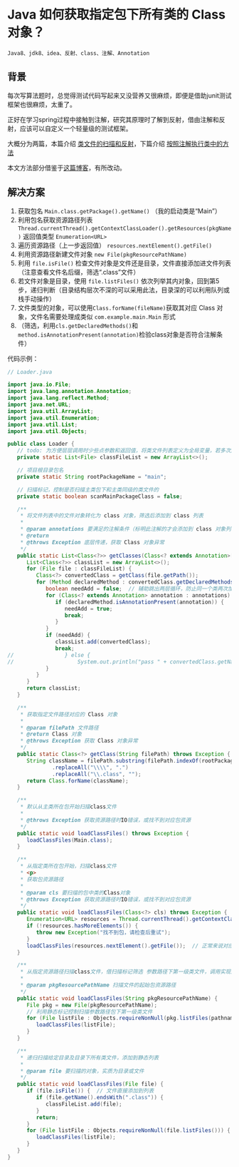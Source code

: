 # Java 如何获取指定包下所有类的 Class 对象？

    Java8、jdk8、idea、反射、class、注解、Annotation

## 背景

每次写算法题时，总觉得测试代码写起来又没营养又很麻烦，即便是借助junit测试框架也很麻烦，太重了。

正好在学习spring过程中接触到注解，研究其原理时了解到反射，借由注解和反射，应该可以自定义一个轻量级的测试框架。

大概分为两篇，本篇介绍 [类文件的扫描和反射](./java扫描指定包下所有类.MD)，下篇介绍 [按照注解执行类中的方法](./java实例化class对象，利用注解入参并执行其方法.MD)

本文方法部分借鉴于[这篇博客](https://zhuanlan.zhihu.com/p/355050724)，有所改动。

## 解决方案

1. 获取包名 `Main.class.getPackage().getName()` （我的启动类是“Main”）
2. 利用包名获取资源路径列表 `Thread.currentThread().getContextClassLoader().getResources(pkgName)`
   返回值类型 `Enumeration<URL>`
3. 遍历资源路径（上一步返回值） `resources.nextElement().getFile()`
4. 利用资源路径新建文件对象 `new File(pkgResourcePathName)`
5. 利用 `file.isFile()` 检查文件对象是文件还是目录，文件直接添加进文件列表（注意查看文件名后缀，筛选“.class”文件）
6. 若文件对象是目录，使用 `file.listFiles()` 依次列举其内对象，回到第5步，递归判断（目录结构层次不深的可以采用此法，目录深的可以利用队列或栈手动操作）
7. 文件类型的对象，可以使用`Class.forName(fileName)`获取其对应 Class 对象，文件名需要处理成类似 `com.example.main.Main` 形式
8. （筛选，利用`cls.getDeclaredMethods()`和`method.isAnnotationPresent(annotation)`检验class对象是否符合注解条件）

代码示例：

```java
// Loader.java

import java.io.File;
import java.lang.annotation.Annotation;
import java.lang.reflect.Method;
import java.net.URL;
import java.util.ArrayList;
import java.util.Enumeration;
import java.util.List;
import java.util.Objects;

public class Loader {
   // todo: 为方便层层调用时少些点参数和返回值，将类文件列表定义为全局变量，若多次加载文件，需要重新调整其结构
   private static List<File> classFileList = new ArrayList<>();

   // 项目根目录包名
   private static String rootPackageName = "main";

   // 扫描标记，控制是否扫描主类包下和主类同级的类文件的
   private static boolean scanMainPackageClass = false;

   /**
    * 将文件列表中的文件对象转化为 class 对象，筛选后添加到 class 列表
    *
    * @param annotations 要满足的注解条件（标明此注解的才会添加到 class 对象列表）
    * @return
    * @throws Exception 底层传递，获取 Class 对象异常
    */
   public static List<Class<?>> getClasses(Class<? extends Annotation>[] annotations) throws Exception {
      List<Class<?>> classList = new ArrayList<>();
      for (File file : classFileList) {
         Class<?> convertedClass = getClass(file.getPath());
         for (Method declaredMethod : convertedClass.getDeclaredMethods()) {
            boolean needAdd = false;  // 辅助跳出两层循环，防止同一个类两次加入列表
            for (Class<? extends Annotation> annotation : annotations) { // 多注解筛选，只要方法标明列表其一注解，就需要其类添加到类列表（筛选需要运行的类）
               if (declaredMethod.isAnnotationPresent(annotation)) {
                  needAdd = true;
                  break;
               }
            }
            if (needAdd) {
               classList.add(convertedClass);
               break;
//                } else {
//                    System.out.println("pass " + convertedClass.getName() + declaredMethod.getName());  // 不满足注解条件的类
            }
         }
      }
      return classList;
   }

   /**
    * 获取指定文件路径对应的 Class 对象
    *
    * @param filePath 文件路径
    * @return Class 对象
    * @throws Exception 获取 Class 对象异常
    */
   public static Class<?> getClass(String filePath) throws Exception {
      String className = filePath.substring(filePath.indexOf(rootPackageName))
              .replaceAll("\\\\", ".")
              .replaceAll("\\.class", "");
      return Class.forName(className);
   }

   /**
    * 默认从主类所在包开始扫描class文件
    *
    * @throws Exception 获取资源路径时IO错误，或找不到对应包资源
    */
   public static void loadClassFiles() throws Exception {
      loadClassFiles(Main.class);
   }

   /**
    * 从指定类所在包开始，扫描class文件
    * <p>
    * 获取包资源路径
    *
    * @param cls 要扫描的包中类的Class对象
    * @throws Exception 获取资源路径时IO错误，或找不到对应包资源
    */
   public static void loadClassFiles(Class<?> cls) throws Exception {
      Enumeration<URL> resources = Thread.currentThread().getContextClassLoader().getResources(cls.getPackage().getName());
      if (!resources.hasMoreElements()) {
         throw new Exception("找不到包，请检查后重试");
      }
      loadClassFiles(resources.nextElement().getFile());  // 正常来说对应包只有一个，所有只需要获取一次资源路径就够了
   }

   /**
    * 从指定资源路径扫描class文件，借扫描标记筛选 参数路径下第一级类文件，调用实现添加类文件到列表
    *
    * @param pkgResourcePathName 扫描文件的起始包资源路径
    */
   public static void loadClassFiles(String pkgResourcePathName) {
      File pkg = new File(pkgResourcePathName);
      // 利用静态标记控制扫描参数路径包下第一级类文件
      for (File listFile : Objects.requireNonNull(pkg.listFiles(pathname -> scanMainPackageClass || !pathname.isFile()))) {
         loadClassFiles(listFile);
      }
   }

   /**
    * 递归扫描给定目录及目录下所有类文件，添加到静态列表
    *
    * @param file 要扫描的对象，实质为目录或文件
    */
   public static void loadClassFiles(File file) {
      if (file.isFile()) {  // 文件直接添加到列表
         if (file.getName().endsWith(".class")) {
            classFileList.add(file);
         }
         return;
      }
      for (File listFile : Objects.requireNonNull(file.listFiles())) {
         loadClassFiles(listFile);
      }
   }
}
```
